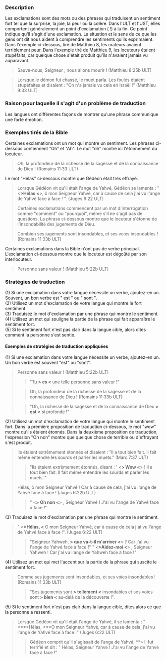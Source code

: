 ### Description

Les exclamations sont des mots ou des phrases qui traduisent un sentiment fort tel que la surprise, la joie, la peur ou la colère. Dans l'ULT et l'UST, elles comportent généralement un point d'exclamation ( !) à la fin. Ce point indique qu'il s'agit d'une exclamation. La situation et le sens de ce que les gens ont dit nous aident à comprendre les sentiments qu'ils exprimaient. Dans l'exemple ci-dessous, tiré de Matthieu 8, les orateurs avaient terriblement peur. Dans l'exemple tiré de Matthieu 9, les locuteurs étaient stupéfaits, car quelque chose s'était produit qu'ils n'avaient jamais vu auparavant.

> Sauve-nous, Seigneur ; nous allons mourir ! (Matthieu 8:25b ULT)

> Lorsque le démon fut chassé, le muet parla. Les foules étaient stupéfaites et disaient : "On n'a jamais vu cela en Israël !" (Matthieu 9:33 ULT)

### Raison pour laquelle il s'agit d'un problème de traduction

Les langues ont différentes façons de montrer qu'une phrase communique une forte émotion.

### Exemples tirés de la Bible

Certaines exclamations ont un mot qui montre un sentiment. Les phrases ci-dessous contiennent "Oh" et "Ah". Le mot "oh" montre ici l'étonnement du locuteur.

> Oh, la profondeur de la richesse de la sagesse et de la connaissance de Dieu ! (Romains 11:33 ULT)

Le mot "Hélas" ci-dessous montre que Gédéon était très effrayé.

> Lorsque Gédéon vit qu'il était l'ange de Yahvé, Gédéon se lamenta : " <**>Hélas <**>, ô mon Seigneur Yahvé, car à cause de cela j'ai vu l'ange de Yahvé face à face ! ". (Juges 6:22 ULT)
>
> Certaines exclamations commencent par un mot d'interrogation comme "comment" ou "pourquoi", même s'il ne s'agit pas de questions. La phrase ci-dessous montre que le locuteur s'étonne de l'insondabilité des jugements de Dieu.
>
> Combien ses jugements sont insondables, et ses voies insondables ! (Romains 11:33b ULT)

Certaines exclamations dans la Bible n'ont pas de verbe principal. L'exclamation ci-dessous montre que le locuteur est dégoûté par son interlocuteur.

> Personne sans valeur ! (Matthieu 5:22b ULT)

### Stratégies de traduction

(1) Si une exclamation dans votre langue nécessite un verbe, ajoutez-en un. Souvent, un bon verbe est " est " ou " sont ". <br>
(2) Utilisez un mot d'exclamation de votre langue qui montre le fort sentiment.<br>
(3) Traduisez le mot d'exclamation par une phrase qui montre le sentiment.<br>
(4) Utilisez un mot qui souligne la partie de la phrase qui fait apparaître le sentiment fort.<br>
(5) Si le sentiment fort n'est pas clair dans la langue cible, alors dites comment la personne s'est sentie.

#### Exemples de stratégies de traduction appliquées

(1) Si une exclamation dans votre langue nécessite un verbe, ajoutez-en un. Un bon verbe est souvent "est" ou "sont".

> Personne sans valeur ! (Matthieu 5:22b ULT)
>
> > "Tu **> es <** une telle personne sans valeur !"
>
> > Oh, la profondeur de la richesse de la sagesse et de la connaissance de Dieu ! (Romains 11:33b ULT)
>
> > "Oh, la richesse de la sagesse et de la connaissance de Dieu **> est <** si profonde !"

(2) Utilisez un mot d'exclamation de votre langue qui montre le sentiment fort. Dans la première proposition de traduction ci-dessous, le mot "wow" montre qu'ils étaient étonnés. Dans la deuxième proposition de traduction, l'expression "Oh non" montre que quelque chose de terrible ou d'effrayant s'est produit.

> Ils étaient extrêmement étonnés et disaient : "Il a tout bien fait. Il fait même entendre les sourds et parler les muets." (Marc 7:37 ULT)
>
> > "Ils étaient extrêmement étonnés, disant : ' <**> Wow <**> ! Il a tout bien fait. Il fait même entendre les sourds et parler les muets.'"
>
> Hélas, ô mon Seigneur Yahvé ! Car à cause de cela, j'ai vu l'ange de Yahvé face à face ! (Juges 6:22b ULT)
>
> > " <**> Oh non <**> , Seigneur Yahvé ! J'ai vu l'ange de Yahvé face à face !"

(3) Traduisez le mot d'exclamation par une phrase qui montre le sentiment.

> " <**>Hélas, <** O mon Seigneur Yahvé, car à cause de cela j'ai vu l'ange de Yahvé face à face !". (Juges 6:22 ULT)
>
> > "Seigneur Yahweh, **> que va-t-il m'arriver <**> ? Car j'ai vu l'ange de Yahvé face à face !"
> > " <**>Aidez-moi <**> , Seigneur Yahweh ! Car j'ai vu l'ange de Yahweh face à face !"

(4) Utilisez un mot qui met l'accent sur la partie de la phrase qui suscite le sentiment fort.

> Comme ses jugements sont insondables, et ses voies insondables ! (Romains 11:33b ULT)
>
> > "Ses jugements sont **> tellement <** insondables et ses voies sont **> bien <** au-delà de la découverte !".

(5) Si le sentiment fort n'est pas clair dans la langue cible, dites alors ce que la personne a ressenti.

> Lorsque Gédéon vit qu'il était l'ange de Yahvé, il se lamenta : " <**>Hélas, <**O mon Seigneur Yahvé, car à cause de cela, j'ai vu l'ange de Yahvé face à face !" (Juges 6:22 ULT)
>
> > Gédéon comprit qu'il s'agissait de l'ange de Yahvé. **> Il fut terrifié et dit : " Hélas, Seigneur Yahvé ! J'ai vu l'ange de Yahvé face à face !"
